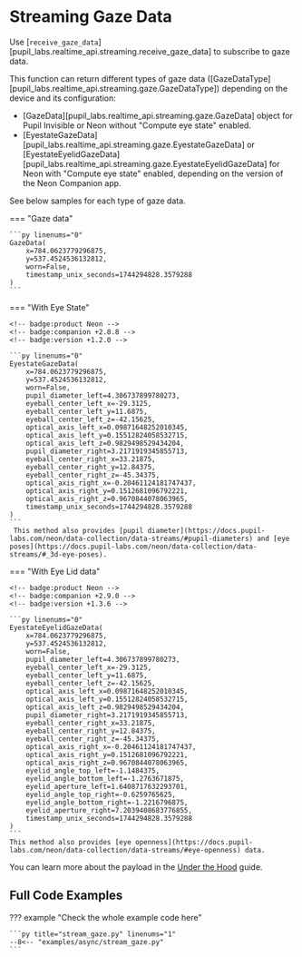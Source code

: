 # Streaming Gaze Data

Use [`receive_gaze_data`][pupil_labs.realtime_api.streaming.receive_gaze_data] to subscribe to gaze data.

This function can return different types of gaze data ([GazeDataType][pupil_labs.realtime_api.streaming.gaze.GazeDataType]) depending on the device and its configuration:

-   [GazeData][pupil_labs.realtime_api.streaming.gaze.GazeData] object for Pupil Invisible or Neon without "Compute eye state" enabled.
-   [EyestateGazeData][pupil_labs.realtime_api.streaming.gaze.EyestateGazeData] or [EyestateEyelidGazeData][pupil_labs.realtime_api.streaming.gaze.EyestateEyelidGazeData] for Neon with "Compute eye state" enabled, depending on the version of the Neon Companion app.

See below samples for each type of gaze data.

=== "Gaze data"

    ```py linenums="0"
    GazeData(
    	x=784.0623779296875,
    	y=537.4524536132812,
    	worn=False,
    	timestamp_unix_seconds=1744294828.3579288
    )
    ```

=== "With Eye State"

    <!-- badge:product Neon -->
    <!-- badge:companion +2.8.8 -->
    <!-- badge:version +1.2.0 -->

    ```py linenums="0"
    EyestateGazeData(
    	x=784.0623779296875,
    	y=537.4524536132812,
    	worn=False,
    	pupil_diameter_left=4.306737899780273,
    	eyeball_center_left_x=-29.3125,
    	eyeball_center_left_y=11.6875,
    	eyeball_center_left_z=-42.15625,
    	optical_axis_left_x=0.09871648252010345,
    	optical_axis_left_y=0.15512824058532715,
    	optical_axis_left_z=0.9829498529434204,
    	pupil_diameter_right=3.2171919345855713,
    	eyeball_center_right_x=33.21875,
    	eyeball_center_right_y=12.84375,
    	eyeball_center_right_z=-45.34375,
    	optical_axis_right_x=-0.20461124181747437,
    	optical_axis_right_y=0.1512681096792221,
    	optical_axis_right_z=0.9670844078063965,
    	timestamp_unix_seconds=1744294828.3579288
    )
    ```
     This method also provides [pupil diameter](https://docs.pupil-labs.com/neon/data-collection/data-streams/#pupil-diameters) and [eye poses](https://docs.pupil-labs.com/neon/data-collection/data-streams/#_3d-eye-poses).

=== "With Eye Lid data"

    <!-- badge:product Neon -->
    <!-- badge:companion +2.9.0 -->
    <!-- badge:version +1.3.6 -->

    ```py linenums="0"
    EyestateEyelidGazeData(
    	x=784.0623779296875,
    	y=537.4524536132812,
    	worn=False,
    	pupil_diameter_left=4.306737899780273,
    	eyeball_center_left_x=-29.3125,
    	eyeball_center_left_y=11.6875,
    	eyeball_center_left_z=-42.15625,
    	optical_axis_left_x=0.09871648252010345,
    	optical_axis_left_y=0.15512824058532715,
    	optical_axis_left_z=0.9829498529434204,
    	pupil_diameter_right=3.2171919345855713,
    	eyeball_center_right_x=33.21875,
    	eyeball_center_right_y=12.84375,
    	eyeball_center_right_z=-45.34375,
    	optical_axis_right_x=-0.20461124181747437,
    	optical_axis_right_y=0.1512681096792221,
    	optical_axis_right_z=0.9670844078063965,
    	eyelid_angle_top_left=-1.1484375,
    	eyelid_angle_bottom_left=-1.2763671875,
    	eyelid_aperture_left=1.6408717632293701,
    	eyelid_angle_top_right=-0.6259765625,
    	eyelid_angle_bottom_right=-1.2216796875,
    	eyelid_aperture_right=7.2039408683776855,
    	timestamp_unix_seconds=1744294828.3579288
    )
    ```
    This method also provides [eye openness](https://docs.pupil-labs.com/neon/data-collection/data-streams/#eye-openness) data.

You can learn more about the payload in the [Under the Hood](../../../guides/under-the-hood.md) guide.

## Full Code Examples

??? example "Check the whole example code here"

    ```py title="stream_gaze.py" linenums="1"
    --8<-- "examples/async/stream_gaze.py"
    ```

